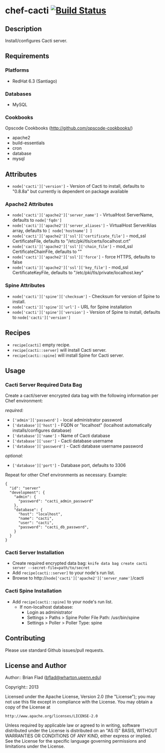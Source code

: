 # chef-cacti [![Build Status](https://secure.travis-ci.org/bflad/chef-cacti.png?branch=master)](http://travis-ci.org/bflad/chef-cacti)

## Description

Install/configures Cacti server.

## Requirements

### Platforms

* RedHat 6.3 (Santiago)

### Databases

* MySQL

### Cookbooks

Opscode Cookbooks (http://github.com/opscode-cookbooks/)

* apache2
* build-essentials
* cron
* database
* mysql

## Attributes

* `node['cacti']['version']` - Version of Cacti to install, defaults to "0.8.8a" but currently is dependent on package available

### Apache2 Attributes ###

* `node['cacti']['apache2']['server_name']` - VirtualHost ServerName, defaults to `node['fqdn']`
* `node['cacti']['apache2']['server_aliases']` - VirtualHost ServerAlias array, defaults to `[ node['hostname'] ]`
* `node['cacti']['apache2']['ssl']['certificate_file']` - mod_ssl CertificateFile, defaults to "/etc/pki/tls/certs/localhost.crt"
* `node['cacti']['apache2']['ssl']['chain_file']` - mod_ssl CertificateChainFile, defaults to ""
* `node['cacti']['apache2']['ssl']['force']` - force HTTPS, defaults to false
* `node['cacti']['apache2']['ssl']['key_file']` - mod_ssl CertificateKeyFile, defaults to "/etc/pki/tls/private/localhost.key"

### Spine Attributes ###

* `node['cacti']['spine']['checksum']` - Checksum for version of Spine to install.
* `node['cacti']['spine']['url']` - URL for Spine installation
* `node['cacti']['spine']['version']` - Version of Spine to install, defaults to `node['cacti']['version']`

## Recipes

* `recipe[cacti]` empty recipe.
* `recipe[cacti::server]` will install Cacti server.
* `recipe[cacti::spine]` will install Spine for Cacti server.

## Usage

### Cacti Server Required Data Bag

Create a cacti/server encrypted data bag with the following information per Chef environment:

_required:_
* `['admin']['password']` - local administrator password
* `['database']['host']` - FQDN or "localhost" (localhost automatically installs/configures database)
* `['database']['name']` - Name of Cacti database
* `['database']['user']` - Cacti database username
* `['database']['password']` - Cacti database username password

_optional:_
* `['database']['port']` - Database port, defaults to 3306

Repeat for other Chef environments as necessary. Example:

    {
      "id": "server"
      "development": {
        "admin": {
          "password": "cacti_admin_password"
        },
        "database": {
          "host": "localhost",
          "name": "cacti",
          "user": "cacti",
          "password": "cacti_db_password",
        }
      }
    }

### Cacti Server Installation

* Create required encrypted data bag: `knife data bag create cacti server --secret-file=path/to/secret`
* Add `recipe[cacti::server]` to your node's run list.
* Browse to http://`node['cacti']['apache2']['server_name']`/cacti

### Cacti Spine Installation ###

* Add `recipe[cacti::spine]` to your node's run list.
  * If non-localhost database:
    * Login as administrator
    * Settings > Paths > Spine Poller File Path: /usr/bin/spine
    * Settings > Poller > Poller Type: spine

## Contributing

Please use standard Github issues/pull requests.

## License and Author
      
Author:: Brian Flad (<bflad@wharton.upenn.edu>)

Copyright:: 2013

Licensed under the Apache License, Version 2.0 (the "License");
you may not use this file except in compliance with the License.
You may obtain a copy of the License at

    http://www.apache.org/licenses/LICENSE-2.0

Unless required by applicable law or agreed to in writing, software
distributed under the License is distributed on an "AS IS" BASIS,
WITHOUT WARRANTIES OR CONDITIONS OF ANY KIND, either express or implied.
See the License for the specific language governing permissions and
limitations under the License.

